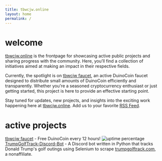 ```yaml
---
title: tbwcjw.online
layout: home
permalink: /
---
```


# welcome
[tbwcjw.online](https://tbwcjw.online) is the frontpage for showcasing active public projects and sharing progress with the community. Here, you’ll find a collection of initiatives aimed at making an impact in their respective fields.

Currently, the spotlight is on [tbwcjw faucet](https://faucet.tbwcjw.online/), an active DuinoCoin faucet designed to distribute small amounts of DuinoCoin efficiently and transparently. Whether you're a seasoned cryptocurrency enthusiast or just getting started, this project is here to provide an effective starting point.

Stay tuned for updates, new projects, and insights into the exciting work happening here at [tbwcjw.online](https://tbwcjw.online). Add us to your favorite [RSS Feed](https://tbwcjw.online/feed).

# active projects
[tbwcjw faucet](https://faucet.tbwcjw.online/) - Free DuinoCoin every 12 hours! ![uptime percentage](https://img.shields.io/badge/dynamic/json?url=https%3A%2F%2Fraw.githubusercontent.com%2Ftbwcjw%2Fhealth.tbwcjw.online%2Frefs%2Fheads%2Fmaster%2Fapi%2Ffaucet-tbwcjw-online%2Fuptime.json&query=%24.message&label=uptime&color=mediumgreen)
[TrumpGolfTrack-Discord-Bot](https://github.com/tbwcjw/TrumpGolfTrack-Discord-Bot) - A Discord bot written in Python that tracks Donald Trump's golf outings using Selenium to scrape [trumpgolftrack.com](https://trumpgolftrack.com/), a nonaffiliate. 


